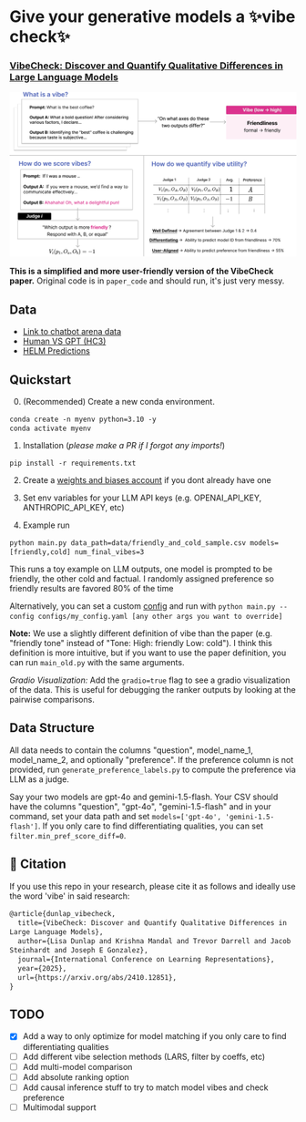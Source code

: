 # Give your generative models a ✨vibe check✨


### [VibeCheck: Discover and Quantify Qualitative Differences in Large Language Models](https://arxiv.org/abs/2410.12851)

<p align="center">
  <img src="method_vibecheck.png" width="800">
</p>


**This is a simplified and more user-friendly version of the VibeCheck paper.** Original code is in `paper_code` and should run, it's just very messy. 
<!-- Still working on adding all the functionality of the orignal code but the core functionality is here and the visualizations are much better. Namely we moved to using [LOTUS](https://lotus-ai.readthedocs.io/en/latest/), a pandas wrapper to easily run LLM/embedding calls on your data. It reduced my many thousand lines of code to like 2 files. I'm telling you it's the bees knees. -->

## Data

* [Link to chatbot arena data](https://huggingface.co/datasets/lmarena-ai/Llama-3-70b-battles)
* [Human VS GPT (HC3)](https://huggingface.co/datasets/Hello-SimpleAI/HC3)
* [HELM Predictions](https://crfm.stanford.edu/helm/classic/latest/)

## Quickstart

0. (Recommended) Create a new conda environment.
   
  ```
  conda create -n myenv python=3.10 -y
  conda activate myenv
  ```

1. Installation (*please make a PR if I forgot any imports!*)
```
pip install -r requirements.txt
```

2. Create a [weights and biases account](https://wandb.ai/site) if you dont already have one

3. Set env variables for your LLM API keys (e.g. OPENAI_API_KEY, ANTHROPIC_API_KEY, etc)

<!-- To run local models, you can use the [LiteLLM library](https://docs.litellm.ai/docs/) with notes on how to set up with LOTUS [here](https://lotus-ai.readthedocs.io/en/latest/llm.html) -->

4. Example run
```
python main.py data_path=data/friendly_and_cold_sample.csv models=[friendly,cold] num_final_vibes=3
```
This runs a toy example on LLM outputs, one model is prompted to be friendly, the other cold and factual. I randomly assigned preference so friendly results are favored 80% of the time

Alternatively, you can set a custom [config](configs/base.yaml) and run with `python main.py --config configs/my_config.yaml [any other args you want to override]`

**Note:** We use a slightly different definition of vibe than the paper (e.g. "friendly tone" instead of "Tone: High: friendly Low: cold"). I think this definition is more intuitive, but if you want to use the paper definition, you can run `main_old.py` with the same arguments.

*Gradio Visualization:* Add the `gradio=true` flag to see a gradio visualization of the data. This is useful for debugging the ranker outputs by looking at the pairwise comparisons.

## Data Structure

All data needs to contain the columns "question", model_name_1, model_name_2, and optionally "preference". If the preference column is not provided, run `generate_preference_labels.py` to compute the preference via LLM as a judge.

Say your two models are gpt-4o and gemini-1.5-flash. Your CSV should have the columns "question", "gpt-4o", "gemini-1.5-flash" and in your command, set your data path and set `models=['gpt-4o', 'gemini-1.5-flash']`. If you only care to find differentiating qualities, you can set `filter.min_pref_score_diff=0`.

## 🎯 Citation

If you use this repo in your research, please cite it as follows and ideally use the word 'vibe' in said research:
```
@article{dunlap_vibecheck,
  title={VibeCheck: Discover and Quantify Qualitative Differences in Large Language Models},
  author={Lisa Dunlap and Krishna Mandal and Trevor Darrell and Jacob Steinhardt and Joseph E Gonzalez},
  journal={International Conference on Learning Representations},
  year={2025},
  url={https://arxiv.org/abs/2410.12851},
}
```

## TODO

- [X] Add a way to only optimize for model matching if you only care to find differentiating qualities
- [ ] Add different vibe selection methods (LARS, filter by coeffs, etc)
- [ ] Add multi-model comparison
- [ ] Add absolute ranking option
- [ ] Add causal inference stuff to try to match model vibes and check preference
- [ ] Multimodal support